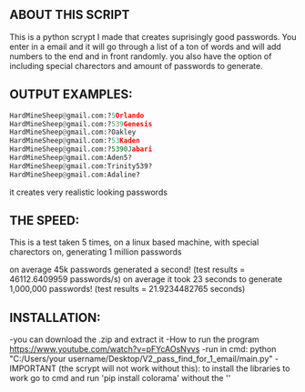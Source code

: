 ## ABOUT THIS SCRIPT
This is a python scrypt I made that creates suprisingly good passwords. You enter in a email and it will go through a list of a ton of words and will add numbers to the end and in front randomly. you also have the option of including special charectors and amount of passwords to generate.

## OUTPUT EXAMPLES:
  ```python
  HardMineSheep@gmail.com:?5Orlando
  HardMineSheep@gmail.com:?539Genesis
  HardMineSheep@gmail.com:?Oakley
  HardMineSheep@gmail.com:?53Kaden
  HardMineSheep@gmail.com:?5390Jabari
  HardMineSheep@gmail.com:Aden5?
  HardMineSheep@gmail.com:Trinity539?
  HardMineSheep@gmail.com:Adaline?
  ```
it creates very realistic looking passwords

## THE SPEED:
    
This is a test taken 5 times, on a linux based machine, with special charectors on, generating 1 million passwords

on average 45k passwords generated a second! (test results = 46112.6409959 passwords/s)
on average it took 23 seconds to generate 1,000,000 passwords! (test results = 21.9234482765 seconds)


## INSTALLATION:
-you can download the .zip and extract it
-How to run the program https://www.youtube.com/watch?v=pFYcAOsNyvs
-run in cmd: python "C:/Users/your username/Desktop/V2_pass_find_for_1_email/main.py"
-IMPORTANT (the scrypt will not work without this):
to install the libraries to work go to cmd and run 'pip install colorama' without the ''
